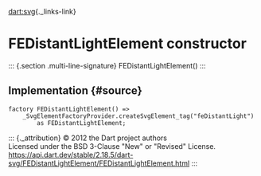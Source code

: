 [dart:svg](../../dart-svg/dart-svg-library){._links-link}

FEDistantLightElement constructor
=================================

::: {.section .multi-line-signature}
FEDistantLightElement()
:::

Implementation {#source}
--------------

``` {.language-dart data-language="dart"}
factory FEDistantLightElement() =>
    _SvgElementFactoryProvider.createSvgElement_tag("feDistantLight")
        as FEDistantLightElement;
```

::: {._attribution}
© 2012 the Dart project authors\
Licensed under the BSD 3-Clause \"New\" or \"Revised\" License.\
<https://api.dart.dev/stable/2.18.5/dart-svg/FEDistantLightElement/FEDistantLightElement.html>
:::
